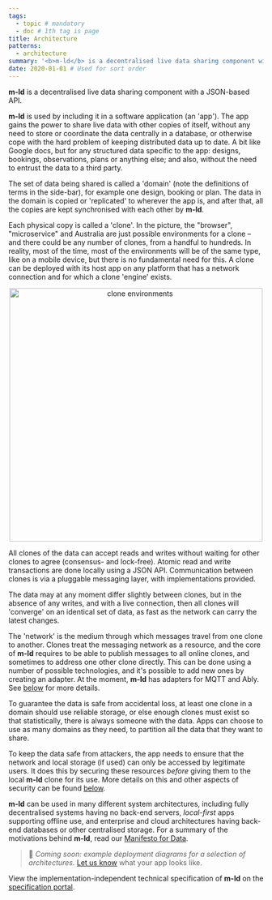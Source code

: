 ```yaml
---
tags:
  - topic # mandatory
  - doc # 1th tag is page
title: Architecture
patterns:
  - architecture
summary: '<b>m-ld</b> is a decentralised live data sharing component with a JSON-based API.'
date: 2020-01-01 # Used for sort order
---
```

**m-ld** is a decentralised live data sharing component with a JSON-based API.

**m-ld** is used by including it in a software application (an 'app'). The app
gains the power to share live data with other copies of itself, without any need
to store or coordinate the data centrally in a database, or otherwise cope with
the hard problem of keeping distributed data up to date. A bit like Google docs,
but for any structured data specific to the app: designs, bookings,
observations, plans or anything else; and also, without the need to entrust the
data to a third party.

The set of data being shared is called a 'domain' (note the definitions of terms
in the side-bar), for example one design, booking or plan. The data in the
domain is copied or 'replicated' to wherever the app is, and after that, all the
copies are kept synchronised with each other by **m-ld**.

Each physical copy is called a 'clone'. In the picture, the "browser",
"microservice" and Australia are just possible environments for a clone – and
there could be any number of clones, from a handful to hundreds. In reality,
most of the time, most of the environments will be of the same type, like on a
mobile device, but there is no fundamental need for this. A clone can be
deployed with its host app on any platform that has a network connection and for
which a clone 'engine' exists.

<p align="center">
<img src="/media/architecture.svg" alt="clone environments" width="500"/>
</p>

All clones of the data can accept reads and writes without waiting for other
clones to agree (consensus- and lock-free). Atomic read and write transactions
are done locally using a JSON API. Communication between clones is via a
pluggable messaging layer, with implementations provided.

The data may at any moment differ slightly between clones, but in the absence of
any writes, and with a live connection, then all clones will 'converge' on an
identical set of data, as fast as the network can carry the latest changes.

The 'network' is the medium through which messages travel from one clone to
another. Clones treat the messaging network as a resource, and the core of
**m-ld** requires to be able to publish messages to all online clones, and
sometimes to address one other clone directly. This can be done using a number
of possible technologies, and it's possible to add new ones by creating an
adapter. At the moment, **m-ld** has adapters for MQTT and Ably. See
[below](/doc/#messaging) for more details.

To guarantee the data is safe from accidental loss, at least one clone in a
domain should use reliable storage, or else enough clones must exist so that
statistically, there is always someone with the data. Apps can choose to use as
many domains as they need, to partition all the data that they want to share.

To keep the data safe from attackers, the app needs to ensure that the network
and local storage (if used) can only be accessed by legitimate users. It does
this by securing these resources _before_ giving them to the local **m-ld**
clone for its use. More details on this and other aspects of security can be
found [below](/doc/#security).

**m-ld** can be used in many different system architectures, including fully
decentralised systems having no back-end servers, *local-first* apps supporting
offline use, and enterprise and cloud architectures having back-end databases or
other centralised storage. For a summary of the motivations behind **m-ld**,
read our [Manifesto for Data](/news/#live-and-sharable).

> 🚧 *Coming soon: example deployment diagrams for a selection of
> architectures.* [Let us know](/hello/) what your app looks like.

View the implementation-independent technical specification of **m-ld** on the
[specification portal](https://spec.m-ld.org/).